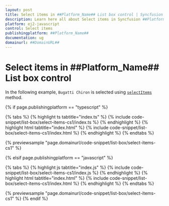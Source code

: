 ```yaml
---
layout: post
title: Select items in ##Platform_Name## List box control | Syncfusion
description: Learn here all about Select items in Syncfusion ##Platform_Name## List box control of Syncfusion Essential JS 2 and more.
platform: ej2-javascript
control: Select items 
publishingplatform: ##Platform_Name##
documentation: ug
domainurl: ##DomainURL##
---
```


# Select items in ##Platform_Name## List box control

In the following example, `Bugatti Chiron` is selected using [`selectItems`](../../api/list-box/#selectitems) method.

{% if page.publishingplatform == "typescript" %}

 {% tabs %}
{% highlight ts tabtitle="index.ts" %}
{% include code-snippet/list-box/select-items-cs1/index.ts %}
{% endhighlight %}
{% highlight html tabtitle="index.html" %}
{% include code-snippet/list-box/select-items-cs1/index.html %}
{% endhighlight %}
{% endtabs %}
        
{% previewsample "page.domainurl/code-snippet/list-box/select-items-cs1" %}

{% elsif page.publishingplatform == "javascript" %}

{% tabs %}
{% highlight js tabtitle="index.js" %}
{% include code-snippet/list-box/select-items-cs1/index.js %}
{% endhighlight %}
{% highlight html tabtitle="index.html" %}
{% include code-snippet/list-box/select-items-cs1/index.html %}
{% endhighlight %}
{% endtabs %}

{% previewsample "page.domainurl/code-snippet/list-box/select-items-cs1" %}
{% endif %}